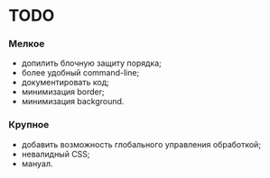 # TODO

### Мелкое

* допилить блочную защиту порядка;
* более удобный command-line;
* документировать код;
* минимизация border;
* минимизация background.

### Крупное

* добавить возможность глобального управления обработкой;
* невалидный CSS;
* мануал.
